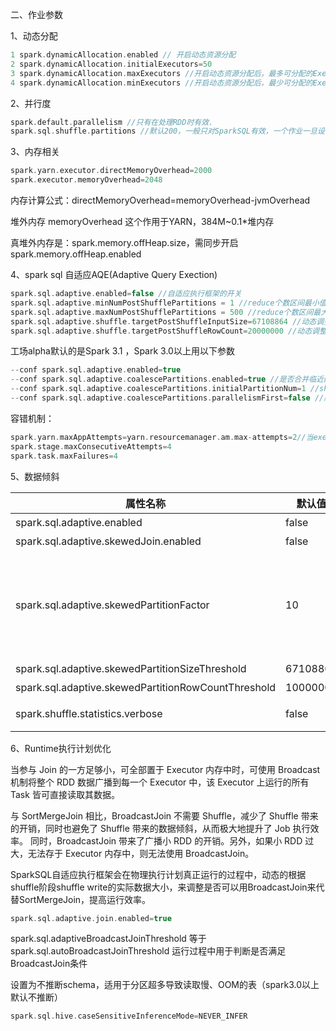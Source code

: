 二、作业参数

1、动态分配

```scala
1 spark.dynamicAllocation.enabled // 开启动态资源分配
2 spark.dynamicAllocation.initialExecutors=50 
3 spark.dynamicAllocation.maxExecutors //开启动态资源分配后，最多可分配的Executor数 
4 spark.dynamicAllocation.minExecutors //开启动态资源分配后，最少可分配的Executor数
```



2、并行度

```scala
spark.default.parallelism //只有在处理RDD时有效.
spark.sql.shuffle.partitions //默认200，一般只对SparkSQL有效，一个作业一旦设置了该参数，它运行过程中的所有阶段的reduce个数都是同一个值。可以开下面的自适应
```



3、内存相关

```scala
spark.yarn.executor.directMemoryOverhead=2000
spark.executor.memoryOverhead=2048
```

内存计算公式：directMemoryOverhead=memoryOverhead-jvmOverhead

堆外内存 memoryOverhead 这个作用于YARN，384M~0.1*堆内存

真堆外内存是：spark.memory.offHeap.size，需同步开启spark.memory.offHeap.enabled

4、spark sql 自适应AQE(Adaptive Query Exection)

```scala
spark.sql.adaptive.enabled=false //自适应执行框架的开关 
spark.sql.adaptive.minNumPostShufflePartitions = 1 //reduce个数区间最小值(spark v2.4 有 3.0 已经去掉)
spark.sql.adaptive.maxNumPostShufflePartitions = 500 //reduce个数区间最大值 
spark.sql.adaptive.shuffle.targetPostShuffleInputSize=67108864 //动态调整reduce个数的partition大小依据，如设置64MB则reduce阶段每个task最少处理64MB的数据 
spark.sql.adaptive.shuffle.targetPostShuffleRowCount=20000000 //动态调整reduce个数的partition条数依据，如设置20000000则reduce阶段每个task最少处理20000000条的数据
```



工场alpha默认的是Spark 3.1 ，Spark 3.0以上用以下参数

```scala
--conf spark.sql.adaptive.enabled=true 
--conf spark.sql.adaptive.coalescePartitions.enabled=true //是否合并临近的shuffle分区（根据spark.sql.adaptive.advisoryPartitionSizeInBytes的阈值来合并，默认64M）
--conf spark.sql.adaptive.coalescePartitions.initialPartitionNum=1 //shuffle合并分区之前的初始分区数，默认为spark.sql.shuffle.partitions的值
--conf spark.sql.adaptive.coalescePartitions.parallelismFirst=false //默认true，开启时会忽略advisoryPartitionSizeInBytes设置的大下，转而遵循指定的最小分区大小spark.sql.adaptive.coalescePartitions.minPartitionSize（默认为 1MB），以最大化并行度。
```



 容错机制：

```scala
spark.yarn.maxAppAttempts=yarn.resourcemanager.am.max-attempts=2//当executor/stage/task挂了一定个数之后，整个任务就会挂掉spark.yarn.max.executor.failures
spark.stage.maxConsecutiveAttempts=4
spark.task.maxFailures=4
```



5、数据倾斜

| 属性名称                                            | 默认值   | 备注                                                         |
| --------------------------------------------------- | -------- | ------------------------------------------------------------ |
| spark.sql.adaptive.enabled                          | false    | 自适应执行框架的开关                                         |
| spark.sql.adaptive.skewedJoin.enabled               | false    | 倾斜处理开关                                                 |
| spark.sql.adaptive.skewedPartitionFactor            | 10       | 当一个partition的size大小 大于 该值(所有parititon大小的中位数) 且 大于spark.sql.adaptive.skewedPartitionSizeThreshold，或者parition的条数 大于 该值(所有parititon条数的中位数) 且 大于 spark.sql.adaptive.skewedPartitionRowCountThreshold， 才会被当做倾斜的partition进行相应的处理 |
| spark.sql.adaptive.skewedPartitionSizeThreshold     | 67108864 | 倾斜的partition大小不能小于该值                              |
| spark.sql.adaptive.skewedPartitionRowCountThreshold | 10000000 | 倾斜的partition条数不能小于该值                              |
| spark.shuffle.statistics.verbose                    | false    | 打开后MapStatus会采集每个partition条数的信息，用于倾斜处理   |

6、Runtime执行计划优化

当参与 Join 的一方足够小，可全部置于 Executor 内存中时，可使用 Broadcast 机制将整个 RDD 数据广播到每一个 Executor 中，该 Executor 上运行的所有 Task 皆可直接读取其数据。

与 SortMergeJoin 相比，BroadcastJoin 不需要 Shuffle，减少了 Shuffle 带来的开销，同时也避免了 Shuffle 带来的数据倾斜，从而极大地提升了 Job 执行效率。 同时，BroadcastJoin 带来了广播小 RDD 的开销。另外，如果小 RDD 过大，无法存于 Executor 内存中，则无法使用 BroadcastJoin。

SparkSQL自适应执行框架会在物理执行计划真正运行的过程中，动态的根据shuffle阶段shuffle write的实际数据大小，来调整是否可以用BroadcastJoin来代替SortMergeJoin，提高运行效率。

```scala
spark.sql.adaptive.join.enabled=true
```



spark.sql.adaptiveBroadcastJoinThreshold 等于spark.sql.autoBroadcastJoinThreshold 运行过程中用于判断是否满足BroadcastJoin条件

设置为不推断schema，适用于分区超多导致读取慢、OOM的表（spark3.0以上默认不推断）

```scala
spark.sql.hive.caseSensitiveInferenceMode=NEVER_INFER
```



